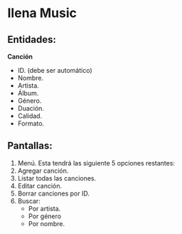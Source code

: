 # Ilena Music

## Entidades:

**Canción**
- ID. (debe ser automático)
- Nombre.
- Artista.
- Álbum.
- Género.
- Duación.
- Calidad.
- Formato.

## Pantallas:
1. Menú. Esta tendrá las siguiente 5 opciones restantes:
2. Agregar canción.
3. Listar todas las canciones.
4. Editar canción. 
5. Borrar canciones por ID.
6. Buscar:
    - Por artista.
    - Por género
    - Por nombre.
